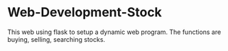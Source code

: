 # Web-Development-Stock
This web using flask to setup a dynamic web program. The functions are buying, selling, searching stocks.
